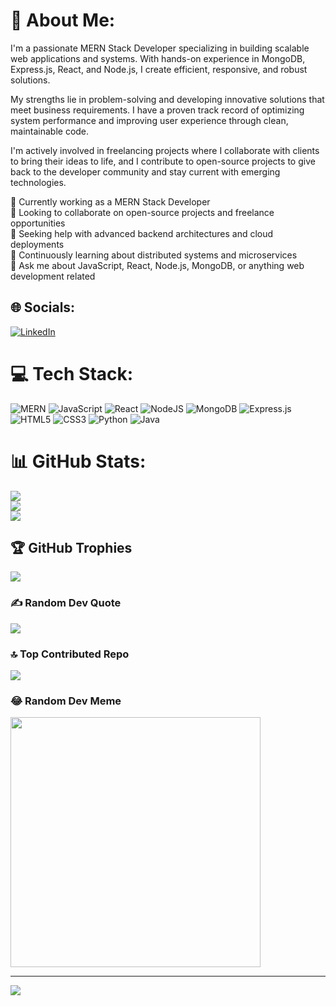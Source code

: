 # 💫 About Me:
I'm a passionate MERN Stack Developer specializing in building scalable web applications and systems. With hands-on experience in MongoDB, Express.js, React, and Node.js, I create efficient, responsive, and robust solutions. 

My strengths lie in problem-solving and developing innovative solutions that meet business requirements. I have a proven track record of optimizing system performance and improving user experience through clean, maintainable code.

I'm actively involved in freelancing projects where I collaborate with clients to bring their ideas to life, and I contribute to open-source projects to give back to the developer community and stay current with emerging technologies.

🔭 Currently working as a MERN Stack Developer<br>
👯 Looking to collaborate on open-source projects and freelance opportunities<br>
🤝 Seeking help with advanced backend architectures and cloud deployments<br>
🌱 Continuously learning about distributed systems and microservices<br>
💬 Ask me about JavaScript, React, Node.js, MongoDB, or anything web development related

## 🌐 Socials:
[![LinkedIn](https://img.shields.io/badge/LinkedIn-%230077B5.svg?logo=linkedin&logoColor=white)](https://linkedin.com/in/janvi-singhal-61299a207) 

# 💻 Tech Stack:
![MERN](https://img.shields.io/badge/MERN-%230077B5.svg?style=for-the-badge&logo=mongodb&logoColor=white) ![JavaScript](https://img.shields.io/badge/javascript-%23323330.svg?style=for-the-badge&logo=javascript&logoColor=%23F7DF1E) ![React](https://img.shields.io/badge/react-%2320232a.svg?style=for-the-badge&logo=react&logoColor=%2361DAFB) ![NodeJS](https://img.shields.io/badge/node.js-6DA55F?style=for-the-badge&logo=node.js&logoColor=white) ![MongoDB](https://img.shields.io/badge/MongoDB-%234ea94b.svg?style=for-the-badge&logo=mongodb&logoColor=white) ![Express.js](https://img.shields.io/badge/express.js-%23404d59.svg?style=for-the-badge) ![HTML5](https://img.shields.io/badge/html5-%23E34F26.svg?style=for-the-badge&logo=html5&logoColor=white) ![CSS3](https://img.shields.io/badge/css3-%231572B6.svg?style=for-the-badge&logo=css3&logoColor=white) ![Python](https://img.shields.io/badge/python-3670A0?style=for-the-badge&logo=python&logoColor=ffdd54) ![Java](https://img.shields.io/badge/java-%23ED8B00.svg?style=for-the-badge&logo=openjdk&logoColor=white)

# 📊 GitHub Stats:
![](https://github-readme-stats.vercel.app/api?username=janvi100104&theme=dark&hide_border=false&include_all_commits=false&count_private=false)<br/>
![](https://github-readme-streak-stats.herokuapp.com/?user=janvi100104&theme=dark&hide_border=false)<br/>
![](https://github-readme-stats.vercel.app/api/top-langs/?username=janvi100104&theme=dark&hide_border=false&include_all_commits=false&count_private=false&layout=compact)

## 🏆 GitHub Trophies
![](https://github-profile-trophy.vercel.app/?username=janvi100104&theme=dracula&no-frame=false&no-bg=true&margin-w=4)

### ✍️ Random Dev Quote
![](https://quotes-github-readme.vercel.app/api?type=horizontal&theme=radical)

### 🔝 Top Contributed Repo
![](https://github-contributor-stats.vercel.app/api?username=janvi100104&limit=5&theme=dracula&combine_all_yearly_contributions=true)

### 😂 Random Dev Meme
<img src='https://randommeme-five.vercel.app/' style="height: 400px;"/>

---
[![](https://visitcount.itsvg.in/api?id=janvi100104&icon=2&color=0)](https://visitcount.itsvg.in)

<!-- Proudly created with GPRM ( https://gprm.itsvg.in ) -->